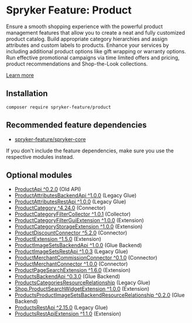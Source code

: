 # Spryker Feature: Product

Ensure a smooth shopping experience with the powerful product management features that allow you to create a neat and fully customized product catalog. Build appropriate category hierarchies and assign attributes and custom labels to products. Enhance your services by including additional product options like gift wrapping or warranty options. Run effective promotional campaigns via time limited offers and pricing, product recommendations and Shop-the-Look collections.

[Learn more](https://docs.spryker.com/docs/pbc/all/product-information-management/202307.0/base-shop/feature-overviews/product-feature-overview/product-feature-overview.html)

## Installation

```
composer require spryker-feature/product
```

## Recommended feature dependencies
- [spryker-feature/spryker-core](https://github.com/spryker-feature/spryker-core)

If you don't include the feature dependencies, make sure you use the respective modules instead.

## Optional modules
- [ProductApi ^0.2.0](https://github.com/spryker/product-api) (Old API)
- [ProductAttributesBackendApi ^1.0.0](https://github.com/spryker/product-attributes-backend-api) (Legacy Glue)
- [ProductAttributesRestApi ^1.0.0](https://github.com/spryker/product-attributes-rest-api) (Legacy Glue)
- [ProductCategory ^4.24.0](https://github.com/spryker/product-category) (Connector)
- [ProductCategoryFilterCollector ^1.0.1](https://github.com/spryker/product-category-filter-collector) (Collector)
- [ProductCategoryFilterGuiExtension ^1.0.0](https://github.com/spryker/product-category-filter-gui-extension) (Extension)
- [ProductCategoryStorageExtension ^1.0.0](https://github.com/spryker/product-category-storage-extension) (Extension)
- [ProductDiscountConnector ^5.2.0](https://github.com/spryker/product-discount-connector) (Connector)
- [ProductExtension ^1.5.0](https://github.com/spryker/product-extension) (Extension)
- [ProductImageSetsBackendApi ^1.0.0](https://github.com/spryker/product-image-sets-backend-api) (Glue Backend)
- [ProductImageSetsRestApi ^1.0.3](https://github.com/spryker/product-image-sets-rest-api) (Legacy Glue)
- [ProductMerchantCommissionConnector ^0.1.0](https://github.com/spryker/product-merchant-commission-connector) (Connector)
- [ProductMerchantConnector ^1.0.0](https://github.com/spryker/product-merchant-connector) (Connector)
- [ProductPageSearchExtension ^1.6.0](https://github.com/spryker/product-page-search-extension) (Extension)
- [ProductsBackendApi ^0.3.0](https://github.com/spryker/products-backend-api) (Glue Backend)
- [ProductsCategoriesResourceRelationship](https://github.com/spryker/products-categories-resource-relationship) (Legacy Glue)
- [Shop.ProductSearchWidgetExtension ^1.0.0](https://github.com/spryker-shop/product-search-widget-extension) (Extension)
- [ProductsProductImageSetsBackendResourceRelationship ^0.2.0](https://github.com/spryker/products-product-image-sets-backend-resource-relationship) (Glue Backend)
- [ProductsRestApi ^2.15.0](https://github.com/spryker/products-rest-api) (Legacy Glue)
- [ProductsRestApiExtension ^1.1.0](https://github.com/spryker/products-rest-api-extension) (Extension)
